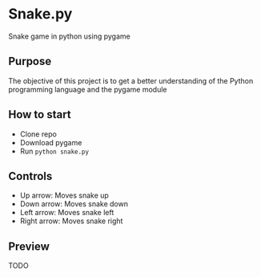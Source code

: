 # Snake.py
Snake game in python using pygame

## Purpose
The objective of this project is to get a better understanding of the Python programming language and the pygame module

## How to start
* Clone repo
* Download pygame
* Run <code>python snake.py</code>

## Controls
* Up arrow: Moves snake up
* Down arrow: Moves snake down
* Left arrow: Moves snake left
* Right arrow: Moves snake right

## Preview
TODO
